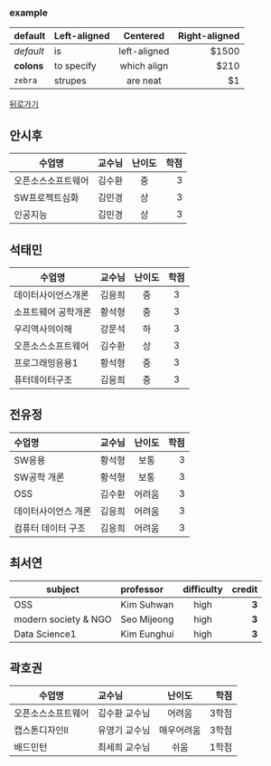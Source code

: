 ### example

| default   | Left-aligned | Centered    | Right-aligned |
|-----------|:-------------|:-----------:|--------------:|
|*default*  |is            |left-aligned |$1500          |
|**colons** |to specify    |which align  |$210           |
|`zebra`    |strupes       |are neat     |$1|


[뒤로가기](./README.md)


## 안시후
|수업명|교수님|난이도|학점|
|-----------|:-------------|:-----------:|--------------:|
|오픈소스소프트웨어|김수환|중|3|
|SW프로젝트심화|김민경|상|3|
|인공지능|김민경|상|3|
  
## 석태민
|수업명|교수님|난이도|학점|
|------|:------:|:------:|:------:|
|데이터사이언스개론|김응희|중|3|
|소프트웨어 공학개론|황석형|중|3|
|우리역사의이해|강문석|하|3|
|오픈소스소프트웨어|김수환|상|3|
|프로그래밍응용1|황석형|중|3|
|퓨터데이터구조|김응희|중|3|

## 전유정
| 수업명   | 교수님 | 난이도    | 학점  |
|:-----------|-------------|:-----------:|--------------:|
|SW응용|황석형|보통|3 |
|SW공학 개론|황석형|보통|3|
|OSS|김수환|어려움|3|
|데이터사이언스 개론|김응희|어려움|3|
|컴퓨터 데이터 구조|김응희|어려움|3|  
  
## 최서연
| subject  | professor |difficulty| credit |
|---------------|:------|:----:|-------------------:|
|OSS   |Kim Suhwan |high |**3**           |
|modern society & NGO  |Seo Mijeong|high |**3**          |
|Data Science1   |Kim Eunghui |high |**3**             |
  
## 곽호권
| 수업명  | 교수님 | 난이도 | 학점 |
|-----------|:-------------|:-----------:|--------------:|
|오픈소스소프트웨어  |김수환 교수님   |어려움 |3학점        |
|캡스톤디자인ll |유영기 교수님  |매우어려움  |3학점         |
|배드민턴    |최세희 교수님    |쉬움     |1학점 |     
  
